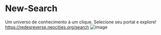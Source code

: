 # New-Search
Um universo de conhecimento à um clique. Selecione seu portal e explore!
https://redesreverse.neocities.org/search
![image](https://github.com/user-attachments/assets/5e366170-7c54-45a9-a482-3d076a7e7c77)
